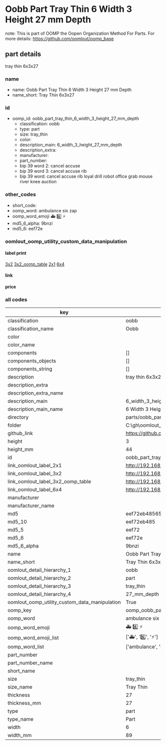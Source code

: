 # Oobb Part Tray Thin 6 Width 3 Height 27 mm Depth  

note: This is part of OOMP the Oopen Organization Method For Parts. For more details: https://github.com/oomlout/oomp_base

##  part details
  



tray thin 6x3x27



### name
* name: Oobb Part Tray Thin 6 Width 3 Height 27 mm Depth
* name_short: Tray Thin 6x3x27 
### id
* oomp_id: oobb_part_tray_thin_6_width_3_height_27_mm_depth
  * classification: oobb
  * type: part
  * size: tray_thin
  * color: 
  * description_main: 6_width_3_height_27_mm_depth
  * description_extra: 
  * manufacturer: 
  * part_number: 
  * bip 39 word 2: cancel accuse
  * bip 39 word 3: cancel accuse rib
  * bip 39 word: cancel accuse rib loyal drill robot office grab mouse river knee auction

### other_codes
* short_code: 
* oomp_word: ambulance six zap
* oomp_word_emoji :ambulance: :six: :zap:
* md5_6_alpha: 9bnzi
* md5_6: eef72e






### oomlout_oomp_utility_custom_data_manipulation
#### label print
[3x2](http://192.168.1.245:1112/?label=oomp%209bnzi)
[3x2_oomp_table](http://192.168.1.108:1112/?label=oomp%209bnzi)
[2x1](http://192.168.1.242:1112/?label=oomp%209bnzi)
[6x4](http://192.168.1.55:1112/?label=oomp%209bnzi)    

#### link

                              

#### price







### all codes 
| key | value |  
| --- | --- |  
| classification | oobb |  
| classification_name | Oobb |  
| color |  |  
| color_name |  |  
| components | [] |  
| components_objects | [] |  
| components_string | [] |  
| description | tray thin 6x3x27 |  
| description_extra |  |  
| description_extra_name |  |  
| description_main | 6_width_3_height_27_mm_depth |  
| description_main_name | 6 Width 3 Height 27 mm Depth |  
| directory | parts/oobb_part_tray_thin_6_width_3_height_27_mm_depth |  
| folder | C:\gh\oomlout_oobb_version_4_generated_parts\things\oobb_part_tray_thin_6_width_3_height_27_mm_depth |  
| github_link | https://github.com/oomlout/oomlout_oomp_part_src/tree/main/parts/oobb_part_tray_thin_6_width_3_height_27_mm_depth |  
| height | 3 |  
| height_mm | 44 |  
| id | oobb_part_tray_thin_6_width_3_height_27_mm_depth |  
| link_oomlout_label_2x1 | http://192.168.1.242:1112/?label=oomp%209bnzi |  
| link_oomlout_label_3x2 | http://192.168.1.245:1112/?label=oomp%209bnzi |  
| link_oomlout_label_3x2_oomp_table | http://192.168.1.108:1112/?label=oomp%209bnzi |  
| link_oomlout_label_6x4 | http://192.168.1.55:1112/?label=oomp%209bnzi |  
| manufacturer |  |  
| manufacturer_name |  |  
| md5 | eef72eb485655332eca1784971c06909 |  
| md5_10 | eef72eb485 |  
| md5_5 | eef72 |  
| md5_6 | eef72e |  
| md5_6_alpha | 9bnzi |  
| name | Oobb Part Tray Thin 6 Width 3 Height 27 mm Depth |  
| name_short | Tray Thin 6x3x27  |  
| oomlout_detail_hierarchy_1 | oobb |  
| oomlout_detail_hierarchy_2 | part |  
| oomlout_detail_hierarchy_3 | tray_thin |  
| oomlout_detail_hierarchy_4 | 27_mm_depth |  
| oomlout_oomp_utility_custom_data_manipulation | True |  
| oomp_key | oomp_oobb_part_tray_thin_6_width_3_height_27_mm_depth |  
| oomp_word | ambulance six zap |  
| oomp_word_emoji | :ambulance: :six: :zap: |  
| oomp_word_emoji_list | [':ambulance:', ':six:', ':zap:'] |  
| oomp_word_list | ['ambulance', 'six', 'zap'] |  
| part_number |  |  
| part_number_name |  |  
| short_name |  |  
| size | tray_thin |  
| size_name | Tray Thin |  
| thickness | 27 |  
| thickness_mm | 27 |  
| type | part |  
| type_name | Part |  
| width | 6 |  
| width_mm | 89 |  

